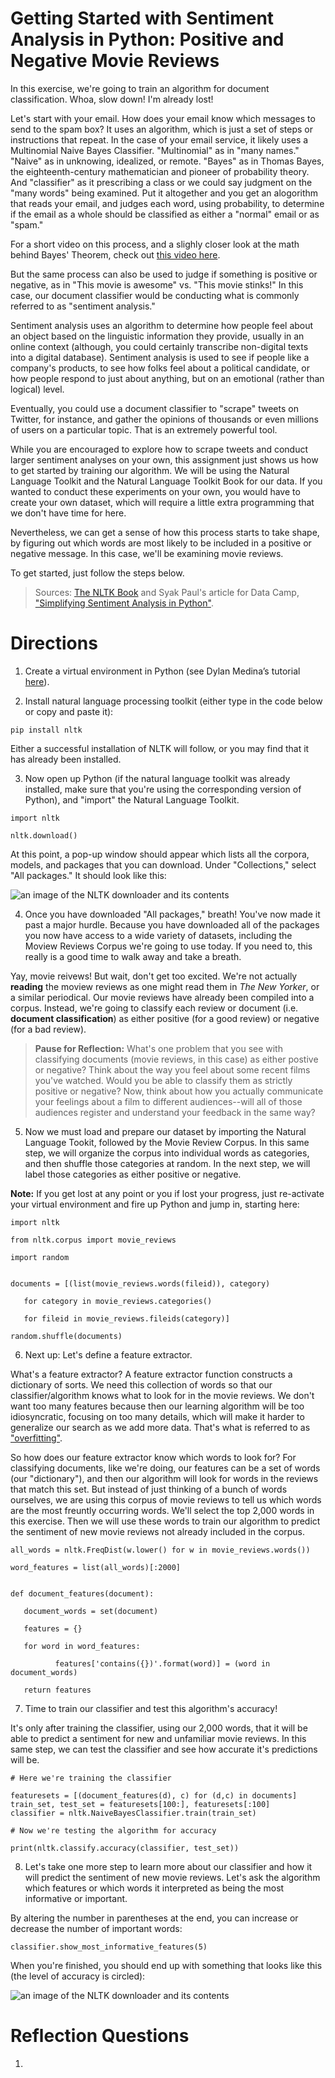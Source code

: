 # Getting Started with Sentiment Analysis in Python: Positive and Negative Movie Reviews

In this exercise, we're going to train an algorithm for document classification. Whoa, slow down! I'm already lost! 

Let's start with your email. How does your email know which messages to send to the spam box? It uses an algorithm, which is just a set of steps or instructions that repeat. In the case of your email service, it likely uses a Multinomial Naive Bayes Classifier. "Multinomial" as in "many names." "Naive" as in unknowing, idealized, or remote. "Bayes" as in Thomas Bayes, the eighteenth-century mathematician and pioneer of probability theory. And "classifier" as it prescribing a class or we could say judgment on the "many words" being examined. Put it altogether and you get an alogorithm that reads your email, and judges each word, using probability, to determine if the email as a whole should be classified as either a "normal" email or as "spam." 

For a short video on this process, and a slighly closer look at the math behind Bayes' Theorem, check out [this video here](https://youtu.be/O2L2Uv9pdDA). 

But the same process can also be used to judge if something is positive or negative, as in "This movie is awesome" vs. "This movie stinks!" In this case, our document classifier would be conducting what is commonly referred to as "sentiment analysis." 

Sentiment analysis uses an algorithm to determine how people feel about an object based on the linguistic information they provide, usually in an online context (although, you could certainly transcribe non-digital texts into a digital database). Sentiment analysis is used to see if people like a company's products, to see how folks feel about a political candidate, or how people respond to just about anything, but on an emotional (rather than logical) level. 

Eventually, you could use a document classifier to "scrape" tweets on Twitter, for instance, and gather the opinions of thousands or even millions of users on a particular topic. That is an extremely powerful tool. 

While you are encouraged to explore how to scrape tweets and conduct larger sentiment analyses on your own, this assignment just shows us how to get started by training our algorithm. We will be using the Natural Language Toolkit and the Natural Language Toolkit Book for our data. If you wanted to conduct these experiments on your own, you would have to create your own dataset, which will require a little extra programming that we don't have time for here. 

Nevertheless, we can get a sense of how this process starts to take shape, by figuring out which words are most likely to be included in a positive or negative message. In this case, we'll be examining movie reviews. 

To get started, just follow the steps below. 


> Sources: [The NLTK Book](http://www.nltk.org/book/ch06.html) and Syak Paul's article for Data Camp, ["Simplifying Sentiment Analysis in Python"](https://www.datacamp.com/community/tutorials/simplifying-sentiment-analysis-python).

# Directions 	

1. Create a virtual environment in Python (see Dylan Medina’s tutorial [here](https://youtu.be/_fCazmtnUzY)). 

2.	Install natural language processing toolkit (either type in the code below or copy and paste it): 

`pip install nltk`

Either a successful installation of NLTK will follow, or you may find that it has already been installed. 

3. Now open up Python (if the natural language toolkit was already installed, make sure that you're using the corresponding version of Python), and "import" the Natural Language Toolkit. 

`import nltk`


`nltk.download()`

At this point, a pop-up window should appear which lists all the corpora, models, and packages that you can download. Under "Collections," select "All packages." It should look like this: 

![an image of the NLTK downloader and its contents](nltk_downloader.png)


4. Once you have downloaded "All packages," breath! You've now made it past a major hurdle. Because you have downloaded all of the packages you now have access to a wide variety of datasets, including the Moview Reviews Corpus we're going to use today. If you need to, this really is a good time to walk away and take a breath. 

Yay, movie reivews! But wait, don't get too excited. We're not actually **reading** the moview reviews as one might read them in *The New Yorker*, or a similar periodical. Our movie reviews have already been compiled into a corpus. Instead, we're going to classify each review or document (i.e. **document classification**) as either positive (for a good review) or negative (for a bad review).

> **Pause for Reflection:** What's one problem that you see with classifying documents (movie reviews, in this case) as either postive or negative? Think about the way you feel about some recent films you've watched. Would you be able to classify them as strictly positive or negative? Now, think about how you actually communicate your feelings about a film to different audiences--will all of those audiences register and understand your feedback in the same way? 

5. Now we must load and prepare our dataset by importing the Natural Language Tookit, followed by the Movie Review Corpus. In this same step, we will organize the corpus into individual words as categories, and then shuffle those categories at random. In the next step, we will label those categories as either positive or negative. 

**Note:** If you get lost at any point or you if lost your progress, just re-activate your virtual environment and fire up Python and jump in, starting here:

    import nltk

    from nltk.corpus import movie_reviews

    import random


    documents = [(list(movie_reviews.words(fileid)), category)

       for category in movie_reviews.categories()
              
       for fileid in movie_reviews.fileids(category)]

    random.shuffle(documents)
       
6. Next up: Let's define a feature extractor. 

What's a feature extractor? A feature extractor function constructs a dictionary of sorts. We need this collection of words so that our classifier/algorithm knows what to look for in the movie reviews. We don't want too many features because then our learning algorithm will be too idiosyncratic, focusing on too many details, which will make it harder to generalize our search as we add more data. That's what is referred to as ["overfitting"](https://elitedatascience.com/overfitting-in-machine-learning). 

So how does our feature extractor know which words to look for? For classifying documents, like we're doing, our features can be a set of words (our "dictionary"), and then our algorithm will look for words in the reviews that match this set. But instead of just thinking of a bunch of words ourselves, we are using this corpus of movie reviews to tell us which words are the most freuntly occurring words. We'll select the top 2,000 words in this exercise. Then we will use these words to train our algorithm to predict the sentiment of new movie reviews not already included in the corpus. 

    all_words = nltk.FreqDist(w.lower() for w in movie_reviews.words())
       
    word_features = list(all_words)[:2000]

       
    def document_features(document):
              
       document_words = set(document)
              
       features = {}
              
       for word in word_features:
              
              features['contains({})'.format(word)] = (word in document_words)
              
       return features

7. Time to train our classifier and test this algorithm's accuracy! 

It's only after training the classifier, using our 2,000 words, that it will be able to predict a sentiment for new and unfamiliar movie reviews. In this same step, we can test the classifier and see how accurate it's predictions will be. 

    # Here we're training the classifier
    
    featuresets = [(document_features(d), c) for (d,c) in documents]
    train_set, test_set = featuresets[100:], featuresets[:100]
    classifier = nltk.NaiveBayesClassifier.train(train_set)
    
    # Now we're testing the algorithm for accuracy
    
    print(nltk.classify.accuracy(classifier, test_set))
    
8. Let's take one more step to learn more about our classifier and how it will predict the sentiment of new movie reviews. Let's ask the algorithm which features or which words it interpreted as being the most informative or important. 

By altering the number in parentheses at the end, you can increase or decrease the number of important words: 

`classifier.show_most_informative_features(5)`

When you're finished, you should end up with something that looks like this (the level of accuracy is circled):

![an image of the NLTK downloader and its contents](most_important_features.png)

# Reflection Questions

1. 

